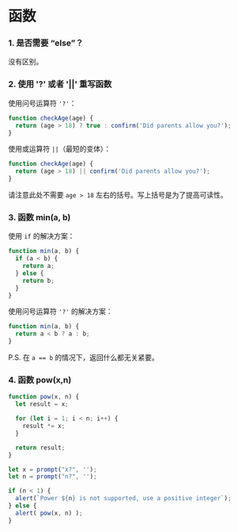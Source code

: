 # 函数

### 1. 是否需要 “else”？

没有区别。


### 2. 使用 '?' 或者 '||' 重写函数

使用问号运算符 `'?'`：

```js
function checkAge(age) {
  return (age > 18) ? true : confirm('Did parents allow you?');
}
```

使用或运算符 `||`（最短的变体）：

```js
function checkAge(age) {
  return (age > 18) || confirm('Did parents allow you?');
}
```

请注意此处不需要 `age > 18` 左右的括号。写上括号是为了提高可读性。


### 3. 函数 min(a, b)

使用 `if` 的解决方案：

```js
function min(a, b) {
  if (a < b) {
    return a;
  } else {
    return b;
  }
}
```

使用问号运算符 `'?'` 的解决方案：

```js
function min(a, b) {
  return a < b ? a : b;
}
```

P.S. 在 `a == b` 的情况下，返回什么都无关紧要。


### 4. 函数 pow(x,n)


```js run demo
function pow(x, n) {
  let result = x;

  for (let i = 1; i < n; i++) {
    result *= x;
  }

  return result;
}

let x = prompt("x?", '');
let n = prompt("n?", '');

if (n < 1) {
  alert(`Power ${n} is not supported, use a positive integer`);
} else {
  alert( pow(x, n) );
}
```
